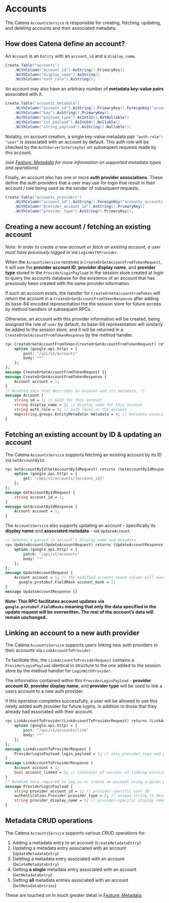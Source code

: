 # Accounts

The Catena `AccountsService` is responsible for creating, fetching, updating, and deleting accounts and their associated metadata.

## How does Catena define an account?

An `Account` is an `Entity` with an `account_id` and a `display_name`.

```csharp
Create.Table("accounts")
    .WithColumn("account_id").AsString().PrimaryKey()
    .WithColumn("display_name").AsString()
    .WithColumn("auth_role").AsString();
```

An account may also have an arbitrary number of **metadata key-value pairs** associated with it.

```csharp
Create.Table("accounts_metadata")
    .WithColumn("account_id").AsString().PrimaryKey().ForeignKey("accounts_accounts_metadata", "accounts", "account_id")
    .WithColumn("key").AsString().PrimaryKey()
    .WithColumn("payload_type").AsInt32().NotNullable()
    .WithColumn("int_payload").AsInt64().Nullable()
    .WithColumn("string_payload").AsString().Nullable();
```

Notably, on account creation, a single key-value metadata pair `"auth-role": "user"` is associated with an account by default. This auth role will be checked by the `AuthServerInterceptor` on subsequent requests made by this account.

*(see [Feature: Metadata](Metadata.md) for more information on supported metadata types and operations)*

Finally, an account also has one or more **auth provider associations**. These define the auth providers that a user may use for login that result in their account / role being used as the sender of subsequent requests.

```csharp
Create.Table("accounts_providers")
    .WithColumn("account_id").AsString().ForeignKey("accounts_accounts_providers", "accounts", "account_id")
    .WithColumn("provider_account_id").AsString().PrimaryKey()
    .WithColumn("provider_type").AsString().PrimaryKey();
```

## Creating a new account / fetching an existing account

*Note: In order to create a new account or fetch an existing account, a user must have previously logged in via `LoginWithProvider`.*

When the `AccountsService` receives a `CreateOrGetAccountFromTokenRequest`, it will use the **provider account ID**, **provider display name**, and **provider type** stored in the `ProviderLoginPayload` in the session store created at login to query the accounts database for the existence of an account that has previously been created with the same provider information.

If such an account exists, the handler for `CreateOrGetAccountFromToken` will return the account in a `CreateOrGetAccountFromTokenResponse` after adding its base-64 encoded representation the the session store for future access by method handlers of subsequent RPCs.

Otherwise, an account with this provider information will be created, being assigned the role of `user` by default, its base-64 representation will similarly be added to the session store, and it will be returned in a `CreateOrGetAccountFromTokenResponse` by the method handler.

```protobuf
rpc CreateOrGetAccountFromToken(CreateOrGetAccountFromTokenRequest) returns (CreateOrGetAccountFromTokenResponse) {
    option (google.api.http) = {
        post: "/api/v1/accounts"
        body: "*"
    };
};
message CreateOrGetAccountFromTokenRequest {}
message CreateOrGetAccountFromTokenResponse {
    Account account = 1;
}
/* Bundled data that describes an account and its metadata. */
message Account {
    string id = 1; // GUID for this account
    string display_name = 2; // display name for this account
    string auth_role = 3; // auth level of the account
    map<string,groups.EntityMetadata> metadata = 4; // metadata associated with the account
}
```

## Fetching an existing account by ID & updating an account

The Catena `AccountsService` supports fetching an existing account by its ID via `GetAccountById`.

```protobuf
rpc GetAccountById(GetAccountByIdRequest) returns (GetAccountByIdResponse) {
    option (google.api.http) = {
        get: "/api/v1/accounts/{account_id}"
    };
};
message GetAccountByIdRequest {
    string account_id = 1;
}
message GetAccountByIdResponse {
    Account account = 1;
}
```

The `AccountsService` also supports updating an account - specifically its **display name** and **associated metadata** - via `UpdateAccount`.

```protobuf
// Updates a passed in account's display_name and metadata 
rpc UpdateAccount(UpdateAccountRequest) returns (UpdateAccountResponse) {
    option (google.api.http) = {
        patch: "/api/v1/accounts"
        body: "*"
    };
};
message UpdateAccountRequest {
    Account account = 1; // The modified account whose values will overwrite those currently in the database
	  google.protobuf.FieldMask account_mask = 2;
}
message UpdateAccountResponse {}
```

**Note: This RPC facilitates account updates via `google.protobuf.FieldMasks` meaning that only the data specified in the update request will be overwritten. The rest of the account’s data will remain unchanged.**

## Linking an account to a new auth provider

The Catena `AccountsService` supports users linking new auth providers to their accounts via `LinkAccountToProvider`.

To facilitate this, the `LinkAccountToProviderRequest` contains a `ProviderLoginPayload` identical in structure to the one added to the session store by the method handler for `LoginWithProvider`.

The information contained within this `ProviderLoginPayload` - **provider account ID**, **provider display name**, and **provider type** will be used to link a users account to a new auth provider.

If this operation completes successfully, a user will be allowed to use this newly added auth provider for future logins, in addition to those that they already had associated with their account.

```protobuf
rpc LinkAccountToProvider(LinkAccountToProviderRequest) returns (LinkAccountToProviderResponse) {
    option (google.api.http) = {
        post: "/api/v1/accounts/link"
        body: "*"
    };
};
message LinkAccountToProviderRequest {
    ProviderLoginPayload login_payload = 1; // only provider_type and provider_display_name required / expected
}
message LinkAccountToProviderResponse {
    Account account = 1;
    bool account_linked = 2; // indicator of success of linking existing account to new auth provider
}
/* Bundled data required to log in or create an account using a given provider. */
message ProviderLoginPayload {
    string provider_account_id = 1; // provider-specific user ID
    authentication.Provider provider_type = 2; // unique string to describe this provider to associate the account with this token
    string provider_display_name = 3; // provider-specific display name of user
}
```

## Metadata CRUD operations

The Catena `AccountsService` supports various CRUD operations for:

1. Adding a metadata entry to an account (`CreateMetadataEntry`)
2. Updating a metadata entry associated with an account (`UpdateMetadataEntry`)
3. Deleting a metadata entry associated with an account (`DeleteMetadataEntry`)
4. Getting **a single** metadata entry associated with an account (`GetMetadataEntry`)
5. Getting **all** metadata entries associated with an account (`GetMetadataEntries`)

These are touched on in much greater detail in [Feature: Metadata](Metadata.md).
